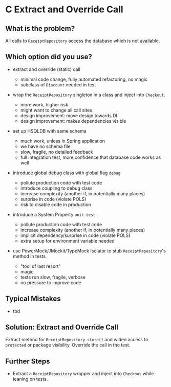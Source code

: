 C Extract and Override Call
===========================

What is the problem?
--------------------

All calls to `ReceiptRepository` access the database
which is not available.

Which option did you use?
-------------------------

* extract and override (static) call
  * minimal code change, fully automated refactoring, no magic
  * subclass of `Discount` needed in test

* wrap the `ReceiptRepository` singleton in a class and inject into `Checkout`.
  * more work, higher risk
  * might want to change all call sites
  * design improvement: move design towards DI
  * design improvement: makes dependencies visible

* set up HSQLDB with same schema
  * much work, unless in Spring application
  * we have no schema file
  * slow, fragile, no detailed feedback
  * full integration test, more confidence that database code works as well

* introduce global debug class with global flag `debug`
  * pollute production code with test code
  * introduce coupling to debug class
  * increase complexity (another if, in potentially many places)
  * surprise in code (violate POLS)
  * risk to disable code in production

* introduce a System Property `unit-test`
  * pollute production code with test code
  * increase complexity (another if, in potentially many places)
  * implicit dependency/surprise in code (violate POLS)
  * extra setup for environment variable needed

* use PowerMock/JMockit/TypeMock Isolator to stub `ReceiptRepository`'s method in tests.
  * "tool of last resort"
  * magic
  * tests run slow, fragile, verbose
  * no pressure to improve code

Typical Mistakes
----------------

* tbd

Solution: Extract and Override Call
-----------------------------------

Extract method for `ReceiptRepository.store()` and widen access to `protected`
or package visibility. Override the call in the test.

Further Steps
-------------

* Extract a `ReceiptRepository` wrapper and inject into `Checkout` while leaning on tests.
